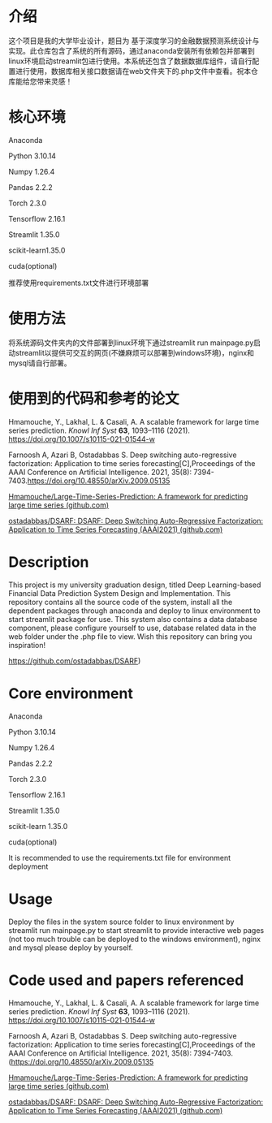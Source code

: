 # 介绍

这个项目是我的大学毕业设计，题目为 基于深度学习的金融数据预测系统设计与实现。此仓库包含了系统的所有源码，通过anaconda安装所有依赖包并部署到linux环境启动streamlit包进行使用。本系统还包含了数据数据库组件，请自行配置进行使用，数据库相关接口数据请在web文件夹下的.php文件中查看。祝本仓库能给您带来灵感！

# 核心环境

Anaconda

Python 3.10.14

Numpy 1.26.4

Pandas 2.2.2

Torch 2.3.0

Tensorflow 2.16.1

Streamlit 1.35.0

scikit-learn1.35.0

cuda(optional)

推荐使用requirements.txt文件进行环境部署

# 使用方法

将系统源码文件夹内的文件部署到linux环境下通过streamlit run mainpage.py启动streamlit以提供可交互的网页(不嫌麻烦可以部署到windows环境)，nginx和mysql请自行部署。

# 使用到的代码和参考的论文

Hmamouche, Y., Lakhal, L. & Casali, A. A scalable framework for large time series prediction. *Knowl Inf Syst* **63**, 1093–1116 (2021). https://doi.org/10.1007/s10115-021-01544-w

Farnoosh A, Azari B, Ostadabbas S. Deep switching auto-regressive factorization: Application to time series forecasting[C],Proceedings of the AAAI Conference on Artificial Intelligence. 2021, 35(8): 7394-7403.https://doi.org/10.48550/arXiv.2009.05135

[Hmamouche/Large-Time-Series-Prediction: A framework for predicting large time series (github.com)](https://github.com/Hmamouche/Large-Time-Series-Prediction)

[ostadabbas/DSARF: DSARF: Deep Switching Auto-Regressive Factorization: Application to Time Series Forecasting (AAAI2021) (github.com)](https://github.com/ostadabbas/DSARF)

# Description

This project is my university graduation design, titled Deep Learning-based Financial Data Prediction System Design and Implementation. This repository contains all the source code of the system, install all the dependent packages through anaconda and deploy to linux environment to start streamlit package for use. This system also contains a data database component, please configure yourself to use, database related data in the web folder under the .php file to view. Wish this repository can bring you inspiration!

https://github.com/ostadabbas/DSARF)

# Core environment

Anaconda

Python 3.10.14

Numpy 1.26.4

Pandas 2.2.2

Torch 2.3.0

Tensorflow 2.16.1

Streamlit 1.35.0

scikit-learn 1.35.0

cuda(optional)

It is recommended to use the requirements.txt file for environment deployment

# Usage

Deploy the files in the system source folder to linux environment by streamlit run mainpage.py to start streamlit to provide interactive web pages (not too much trouble can be deployed to the windows environment), nginx and mysql please deploy by yourself.

# Code used and papers referenced

Hmamouche, Y., Lakhal, L. & Casali, A. A scalable framework for large time series prediction. *Knowl Inf Syst* **63**, 1093–1116 (2021). https://doi.org/10.1007/s10115-021-01544-w

Farnoosh A, Azari B, Ostadabbas S. Deep switching auto-regressive factorization: Application to time series forecasting[C],Proceedings of the AAAI Conference on Artificial Intelligence. 2021, 35(8): 7394-7403.(https://doi.org/10.48550/arXiv.2009.05135

[Hmamouche/Large-Time-Series-Prediction: A framework for predicting large time series (github.com)](https://github.com/Hmamouche/Large-Time-Series-Prediction)

[ostadabbas/DSARF: DSARF: Deep Switching Auto-Regressive Factorization: Application to Time Series Forecasting (AAAI2021) (github.com)](https://github.com/ostadabbas/DSARF)

